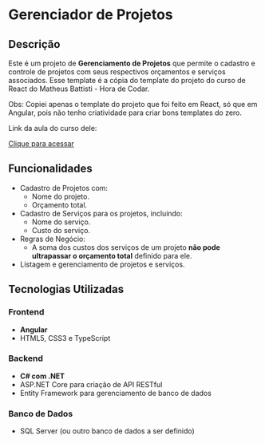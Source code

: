 # Gerenciador de Projetos

## Descrição
Este é um projeto de **Gerenciamento de Projetos** que permite o cadastro e controle de projetos com seus respectivos orçamentos e serviços associados. Esse template é a cópia do template do projeto do curso de React do Matheus Battisti - Hora de Codar.

Obs: Copiei apenas o template do projeto que foi feito em React, só que em Angular, pois não tenho criatividade para criar bons templates do zero.

Link da aula do curso dele:

<a href="[URL](https://www.youtube.com/watch?v=OinwLJg8k88&list=LL&index=1&t=65s)" target="_blank">Clique para acessar</a>

## Funcionalidades
- Cadastro de Projetos com:
  - Nome do projeto.
  - Orçamento total.
- Cadastro de Serviços para os projetos, incluindo:
  - Nome do serviço.
  - Custo do serviço.
- Regras de Negócio:
  - A soma dos custos dos serviços de um projeto **não pode ultrapassar o orçamento total** definido para ele.
- Listagem e gerenciamento de projetos e serviços.

## Tecnologias Utilizadas

### Frontend
- **Angular**
- HTML5, CSS3 e TypeScript

### Backend
- **C# com .NET**
- ASP.NET Core para criação de API RESTful
- Entity Framework para gerenciamento de banco de dados

### Banco de Dados
- SQL Server (ou outro banco de dados a ser definido)

